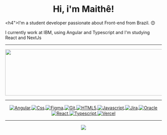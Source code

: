 <h1 align="center">Hi, i'm Maithê!</h1>

<h4">I'm a student developer passionate about Front-end from Brazil. 😊</h4>

<p>
I currently work at IBM, using Angular and Typescript and I'm studying React and NextJs
</p>

 ---
 
 <div align="center">
  <a href="https://github.com/MaitheSouza">
  <img align="center" alt="May-github" width="3000em" height="150em" src="https://github-readme-stats.vercel.app/api/top-langs/?username=MaitheSouza&layout=compact&langs_count=7&theme=dark" />
  <br>

---
 
 <div>
  <img align="center" alt="Angular" src="https://img.shields.io/badge/Angular-DD0031?style=for-the-badge&logo=angular&logoColor=white" />
  <img align="center" alt="Css" src="https://img.shields.io/badge/CSS3-1572B6?style=for-the-badge&logo=css3&logoColor=white" />
   <img align="center" alt="Figma" src="https://img.shields.io/badge/Figma-F24E1E?style=for-the-badge&logo=figma&logoColor=white" />
  <img align="center" alt="Git" src="https://img.shields.io/badge/GIT-E44C30?style=for-the-badge&logo=git&logoColor=white" />
  <img align="center" alt="HTML5" src="https://img.shields.io/badge/HTML5-E34F26?style=for-the-badge&logo=html5&logoColor=white" />
  <img align="center" alt="Javascript" src="https://img.shields.io/badge/JavaScript-F7DF1E?style=for-the-badge&logo=javascript&logoColor=black" />
  <img align="center" alt="Jira" src="https://img.shields.io/badge/Jira-0052CC?style=for-the-badge&logo=Jira&logoColor=white" />
  <img align="center" alt="Oracle" src="https://img.shields.io/badge/Oracle-F80000?style=for-the-badge&logo=Oracle&logoColor=white" />
  <img align="center" alt="React" src="https://img.shields.io/badge/React-20232A?style=for-the-badge&logo=react&logoColor=61DAFB" />
  <img align="center" alt="Typescript" src="https://img.shields.io/badge/TypeScript-007ACC?style=for-the-badge&logo=typescript&logoColor=white" />    
  <img align="center" alt="Vercel" src="https://img.shields.io/badge/Vercel-000000?style=for-the-badge&logo=vercel&logoColor=white" /> 
 </div>
 
---
   
  <div>
  <a href="https://www.linkedin.com/in/maithe-de-souza/"><img src="https://img.shields.io/badge/LinkedIn-0077B5?style=for-the-badge&logo=linkedin&logoColor=white"></a>
  </div>
